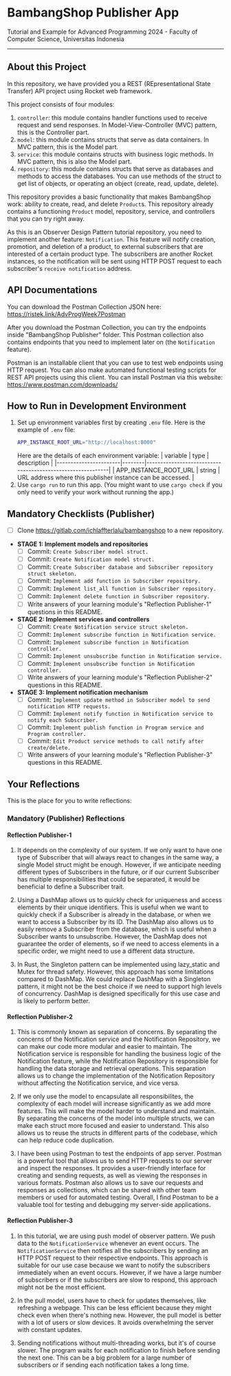 # BambangShop Publisher App
Tutorial and Example for Advanced Programming 2024 - Faculty of Computer Science, Universitas Indonesia

---

## About this Project
In this repository, we have provided you a REST (REpresentational State Transfer) API project using Rocket web framework.

This project consists of four modules:
1.  `controller`: this module contains handler functions used to receive request and send responses.
    In Model-View-Controller (MVC) pattern, this is the Controller part.
2.  `model`: this module contains structs that serve as data containers.
    In MVC pattern, this is the Model part.
3.  `service`: this module contains structs with business logic methods.
    In MVC pattern, this is also the Model part.
4.  `repository`: this module contains structs that serve as databases and methods to access the databases.
    You can use methods of the struct to get list of objects, or operating an object (create, read, update, delete).

This repository provides a basic functionality that makes BambangShop work: ability to create, read, and delete `Product`s.
This repository already contains a functioning `Product` model, repository, service, and controllers that you can try right away.

As this is an Observer Design Pattern tutorial repository, you need to implement another feature: `Notification`.
This feature will notify creation, promotion, and deletion of a product, to external subscribers that are interested of a certain product type.
The subscribers are another Rocket instances, so the notification will be sent using HTTP POST request to each subscriber's `receive notification` address.

## API Documentations

You can download the Postman Collection JSON here: https://ristek.link/AdvProgWeek7Postman

After you download the Postman Collection, you can try the endpoints inside "BambangShop Publisher" folder.
This Postman collection also contains endpoints that you need to implement later on (the `Notification` feature).

Postman is an installable client that you can use to test web endpoints using HTTP request.
You can also make automated functional testing scripts for REST API projects using this client.
You can install Postman via this website: https://www.postman.com/downloads/

## How to Run in Development Environment
1.  Set up environment variables first by creating `.env` file.
    Here is the example of `.env` file:
    ```bash
    APP_INSTANCE_ROOT_URL="http://localhost:8000"
    ```
    Here are the details of each environment variable:
    | variable              | type   | description                                                |
    |-----------------------|--------|------------------------------------------------------------|
    | APP_INSTANCE_ROOT_URL | string | URL address where this publisher instance can be accessed. |
2.  Use `cargo run` to run this app.
    (You might want to use `cargo check` if you only need to verify your work without running the app.)

## Mandatory Checklists (Publisher)
-   [ ] Clone https://gitlab.com/ichlaffterlalu/bambangshop to a new repository.
-   **STAGE 1: Implement models and repositories**
    -   [ ] Commit: `Create Subscriber model struct.`
    -   [ ] Commit: `Create Notification model struct.`
    -   [ ] Commit: `Create Subscriber database and Subscriber repository struct skeleton.`
    -   [ ] Commit: `Implement add function in Subscriber repository.`
    -   [ ] Commit: `Implement list_all function in Subscriber repository.`
    -   [ ] Commit: `Implement delete function in Subscriber repository.`
    -   [ ] Write answers of your learning module's "Reflection Publisher-1" questions in this README.
-   **STAGE 2: Implement services and controllers**
    -   [ ] Commit: `Create Notification service struct skeleton.`
    -   [ ] Commit: `Implement subscribe function in Notification service.`
    -   [ ] Commit: `Implement subscribe function in Notification controller.`
    -   [ ] Commit: `Implement unsubscribe function in Notification service.`
    -   [ ] Commit: `Implement unsubscribe function in Notification controller.`
    -   [ ] Write answers of your learning module's "Reflection Publisher-2" questions in this README.
-   **STAGE 3: Implement notification mechanism**
    -   [ ] Commit: `Implement update method in Subscriber model to send notification HTTP requests.`
    -   [ ] Commit: `Implement notify function in Notification service to notify each Subscriber.`
    -   [ ] Commit: `Implement publish function in Program service and Program controller.`
    -   [ ] Commit: `Edit Product service methods to call notify after create/delete.`
    -   [ ] Write answers of your learning module's "Reflection Publisher-3" questions in this README.

## Your Reflections
This is the place for you to write reflections:

### Mandatory (Publisher) Reflections

#### Reflection Publisher-1
1. It depends on the complexity of our system. If we only want to have one type of Subscriber that will always react to changes in the same way, a single Model struct might be enough. However, if we anticipate needing different types of Subscribers in the future, or if our current Subscriber has multiple responsibilities that could be separated, it would be beneficial to define a Subscriber trait.

2. Using a DashMap allows us to quickly check for uniqueness and access elements by their unique identifiers. This is useful when we want to quickly check if a Subscriber is already in the database, or when we want to access a Subscriber by its ID. The DashMap also allows us to easily remove a Subscriber from the database, which is useful when a Subscriber wants to unsubscribe. However, the DashMap does not guarantee the order of elements, so if we need to access elements in a specific order, we might need to use a different data structure.

3. In Rust, the Singleton pattern can be implemented using lazy_static and Mutex for thread safety. However, this approach has some limitations compared to DashMap. We could replace DashMap with a Singleton pattern, it might not be the best choice if we need to support high levels of concurrency. DashMap is designed specifically for this use case and is likely to perform better.

#### Reflection Publisher-2
1. This is commonly known as separation of concerns. By separating the concerns of the Notification service and the Notification Repository, we can make our code more modular and easier to maintain. The Notification service is responsible for handling the business logic of the Notification feature, while the Notification Repository is responsible for handling the data storage and retrieval operations. This separation allows us to change the implementation of the Notification Repository without affecting the Notification service, and vice versa.

2. If we only use the model to encapsulate all responsibilites, the complexity of each model will increase significantly as we add more features. This will make the model harder to understand and maintain. By separating the concerns of the model into multiple structs, we can make each struct more focused and easier to understand. This also allows us to reuse the structs in different parts of the codebase, which can help reduce code duplication.

3. I have been using Postman to test the endpoints of app server. Postman is a powerful tool that allows us to send HTTP requests to our server and inspect the responses. It provides a user-friendly interface for creating and sending requests, as well as viewing the responses in various formats. Postman also allows us to save our requests and responses as collections, which can be shared with other team members or used for automated testing. Overall, I find Postman to be a valuable tool for testing and debugging my server-side applications.

#### Reflection Publisher-3
1. In this tutorial, we are using push model of observer pattern. We push data to the `NotificationService` whenever an event occurs. The `NotificationService` then notifies all the subscribers by sending an HTTP POST request to their respective endpoints. This approach is suitable for our use case because we want to notify the subscribers immediately when an event occurs. However, if we have a large number of subscribers or if the subscribers are slow to respond, this approach might not be the most efficient.

2. In the pull model, users have to check for updates themselves, like refreshing a webpage. This can be less efficient because they might check even when there's nothing new. However, the pull model is better with a lot of users or slow devices. It avoids overwhelming the server with constant updates.

3. Sending notifications without multi-threading works, but it's of course slower. The program waits for each notification to finish before sending the next one. This can be a big problem for a large number of subscribers or if sending each notification takes a long time.